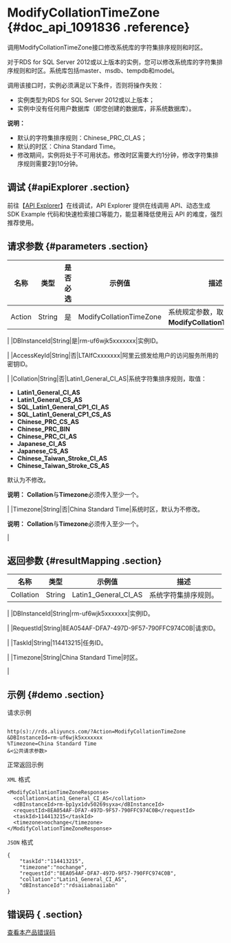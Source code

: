 # ModifyCollationTimeZone {#doc_api_1091836 .reference}

调用ModifyCollationTimeZone接口修改系统库的字符集排序规则和时区。

对于RDS for SQL Server 2012或以上版本的实例，您可以修改系统库的字符集排序规则和时区。系统库包括master、msdb、tempdb和model。

调用该接口时，实例必须满足以下条件，否则将操作失败：

-   实例类型为RDS for SQL Server 2012或以上版本；
-   实例中没有任何用户数据库（即您创建的数据库，非系统数据库）。

**说明：** 

-   默认的字符集排序规则：Chinese\_PRC\_CI\_AS；
-   默认的时区：China Standard Time。
-   修改期间，实例将处于不可用状态。修改时区需要大约1分钟，修改字符集排序规则需要2到10分钟。

## 调试 {#apiExplorer .section}

前往【[API Explorer](https://api.aliyun.com/#product=Rds&api=ModifyCollationTimeZone)】在线调试，API Explorer 提供在线调用 API、动态生成 SDK Example 代码和快速检索接口等能力，能显著降低使用云 API 的难度，强烈推荐使用。

## 请求参数 {#parameters .section}

|名称|类型|是否必选|示例值|描述|
|--|--|----|---|--|
|Action|String|是|ModifyCollationTimeZone|系统规定参数，取值为**ModifyCollationTimeZone**。

 |
|DBInstanceId|String|是|rm-uf6wjk5xxxxxxx|实例ID。

 |
|AccessKeyId|String|否|LTAIfCxxxxxxx|阿里云颁发给用户的访问服务所用的密钥ID。

 |
|Collation|String|否|Latin1\_General\_CI\_AS|系统字符集排序规则，取值：

 -   **Latin1\_General\_CI\_AS**
-   **Latin1\_General\_CS\_AS**
-   **SQL\_Latin1\_General\_CP1\_CI\_AS**
-   **SQL\_Latin1\_General\_CP1\_CS\_AS**
-   **Chinese\_PRC\_CS\_AS**
-   **Chinese\_PRC\_BIN**
-   **Chinese\_PRC\_CI\_AS**
-   **Japanese\_CI\_AS**
-   **Japanese\_CS\_AS**
-   **Chinese\_Taiwan\_Stroke\_CI\_AS**
-   **Chinese\_Taiwan\_Stroke\_CS\_AS**

 默认为不修改。

 **说明：** **Collation**与**Timezone**必须传入至少一个。

 |
|Timezone|String|否|China Standard Time|系统时区，默认为不修改。

 **说明：** **Collation**与**Timezone**必须传入至少一个。

 |

## 返回参数 {#resultMapping .section}

|名称|类型|示例值|描述|
|--|--|---|--|
|Collation|String|Latin1\_General\_CI\_AS|系统字符集排序规则。

 |
|DBInstanceId|String|rm-uf6wjk5xxxxxxx|实例ID。

 |
|RequestId|String|8EA054AF-DFA7-497D-9F57-790FFC974C0B|请求ID。

 |
|TaskId|String|114413215|任务ID。

 |
|Timezone|String|China Standard Time|时区。

 |

## 示例 {#demo .section}

请求示例

``` {#request_demo}

http(s)://rds.aliyuncs.com/?Action=ModifyCollationTimeZone
&DBInstanceId=rm-uf6wjk5xxxxxxx
%Timezone=China Standard Time
&<公共请求参数>

```

正常返回示例

`XML` 格式

``` {#xml_return_success_demo}
<ModifyCollationTimeZoneResponse>
  <collation>Latin1_General_CI_AS</collation>
  <dBInstanceId>rm-bp1yx1dv50269syxa</dBInstanceId>
  <requestId>8EA054AF-DFA7-497D-9F57-790FFC974C0B</requestId>
  <taskId>114413215</taskId>
  <timezone>nochange</timezone>
</ModifyCollationTimeZoneResponse>

```

`JSON` 格式

``` {#json_return_success_demo}
{
	"taskId":"114413215",
	"timezone":"nochange",
	"requestId":"8EA054AF-DFA7-497D-9F57-790FFC974C0B",
	"collation":"Latin1_General_CI_AS",
	"dBInstanceId":"rdsaiiabnaiiabn"
}
```

## 错误码 { .section}

[查看本产品错误码](https://error-center.aliyun.com/status/product/Rds)

